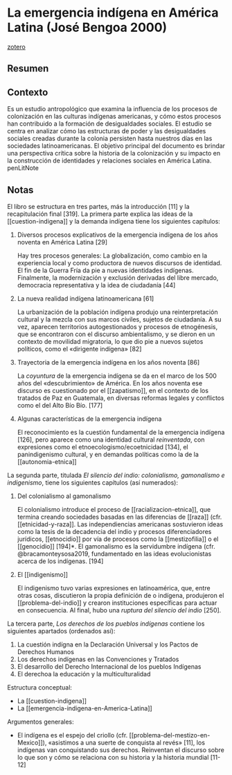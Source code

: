 # La emergencia indígena en América Latina (José Bengoa 2000)
[zotero](zotero://select/items/@bengoa2000)

## Resumen


## Contexto
Es un estudio antropológico que examina la influencia de los procesos de colonización en las culturas indígenas americanas, y cómo estos procesos han contribuido a la formación de desigualdades sociales. El estudio se centra en analizar cómo las estructuras de poder y las desigualdades sociales creadas durante la colonia persisten hasta nuestros días en las sociedades latinoamericanas. El objetivo principal del documento es brindar una perspectiva crítica sobre la historia de la colonización y su impacto en la construcción de identidades y relaciones sociales en América Latina.
penLitNote

## Notas

<!--Según la tabla de contenido, índices, apéndices-->
El libro se estructura en tres partes, más la introducción [11] y la recapitulación final [319]. La primera parte explica las ideas de la [[cuestion-indigena]] y la demanda indígena tiene los siguientes capítulos:


1. Diversos procesos explicativos de la emergencia indígena de los años noventa en América Latina [29]
   
   Hay tres procesos generales: La globalización, como cambio en la experiencia local y como productora de nuevos discursos de identidad. El fin de la Guerra Fría da pie a nuevas identidades indígenas. Finalmente, la modernización y exclusión derivadas del libre mercado, democracia representativa y la idea de ciudadanía [44]
   
2. La nueva realidad indígena latinoamericana [61]
   
   La urbanización de la población indígena produjo una reinterpretación cultural y la mezcla con sus marcos civiles, sujetos de ciudadanía. A su vez, aparecen territorios autogestionados y procesos de etnogénesis, que se encontraron con el discurso ambientalismo, y se dieron en un contexto de movilidad migratoria, lo que dio pie a nuevos sujetos políticos, como el «dirigente indígena» [82]
   
3. Trayectoria de la emergencia indígena en los años noventa [86]
   
   La *coyuntura* de la emergencia indígena se da en el marco de los 500 años del «descubrimiento» de América. En los años noventa ese discurso es cuestionado por el [[zapatismo]], en el contexto de los tratados de Paz en Guatemala, en diversas reformas legales y conflictos como el del Alto Bío Bío. [177]
   
4. Algunas características de la emergencia indígena
   
   El reconocimiento es la cuestión fundamental de la emergencia indígena [126], pero aparece como una identidad cultural *reinventada*, con expresiones como el etnoecologismo/ecoetnicidad [134], el panindigenismo cultural, y en demandas políticas como la de la [[autonomia-etnica]]

La segunda parte, titulada *El silencio del indio: colonialismo, gamonalismo e indigenismo*, tiene los siguientes capítulos (así numerados):

1. Del colonialismo al gamonalismo
   
   El colonialismo introduce el proceso de [[racializacion-etnica]], que termina creando sociedades basadas en las diferencias de [[raza]] (cfr. [[etnicidad-y-raza]]. Las independiencias americanas sostuvieron ideas como la tesis de la decadencia del indio y procesos diferenciadores jurídicos, [[etnocidio]] por vía de procesos como la [[mestizofilia]] o el [[genocidio]] [194]\*. El gamonalismo es la servidumbre indígena (cfr. @bracamonteysosa2019, fundamentado en las ideas evolucionistas acerca de los indígenas. [194]
   
2. El [[indigenismo]]
   
   El indigenismo tuvo varias expresiones en latinoamérica, que, entre otras cosas, discutieron la propia definición de o indígena, produjeron el [[problema-del-indio]] y crearon instituciones específicas para actuar en consecuencia. Al final, hubo una *ruptura del silencio del indio* [250].

La tercera parte, *Los derechos de los pueblos indígenas* contiene los siguientes apartados (ordenados así):

1. La cuestión indígna en la Declaración Universal y los Pactos de Derechos Humanos
2. Los derechos indígenas en las Convenciones y Tratados
3. El desarrollo del Derecho Internacional de los pueblos Indígenas
4. El derechoa la educación y la multiculturalidad

<!--según el escaneo de páginas-->
Estructura conceptual: 

- La [[cuestion-indigena]]
- La [[emergencia-indigena-en-America-Latina]]

<!--Según la lectura rápida-->
Argumentos generales:

- El indígena es el espejo del criollo (cfr. [[problema-del-mestizo-en-Mexico]]), «asistimos a una suerte de conquista al revés» [11], los indígenas van conquistando sus derechos. Reinventan el discurso sobre lo que son y cómo se relaciona con su historia y la historia mundial [11-12]

